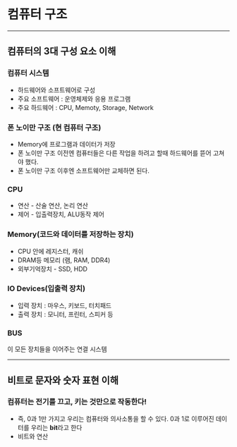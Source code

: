 # 컴퓨터 구조

---

## 컴퓨터의 3대 구성 요소 이해

### 컴퓨터 시스템

- 하드웨어와 소프트웨어로 구성
- 주요 소프트웨어 : 운영체제와 응용 프로그램
- 주요 하드웨어 : CPU, Memoty, Storage, Network

### 폰 노이만 구조 (현 컴퓨터 구조)

- Memory에 프로그램과 데이터가 저장
- 폰 노이만 구조 이전엔 컴퓨터들은 다른 작업을 하려고 할때 하드웨어를 뜯어 고쳐야 했다.
- 폰 노이만 구조 이후엔 소프트웨어만 교체하면 된다.

### CPU

- 연산 - 산술 연산, 논리 연산
- 제어 - 입출력장치, ALU동작 제어

### Memory(코드와 데이터를 저장하는 장치)

- CPU 안에 레지스터, 캐쉬
- DRAM등 메모리 (램, RAM, DDR4)
- 외부기억장치 - SSD, HDD

### IO Devices(입출력 장치)

- 입력 장치 : 마우스, 키보드, 터치패드
- 출력 장치 : 모니터, 프린터, 스피커 등

### BUS

이 모든 장치들을 이어주는 연결 시스템

---

## 비트로 문자와 숫자 표현 이해

### 컴퓨터는 전기를 끄고, 키는 것만으로 작동한다!

- 즉, 0과 1만 가지고 우리는 컴퓨터와 의사소통을 할 수 있다. 0과 1로 이루어진 데이터를 우리는 **bit**라고 한다
- 비트와 연산
